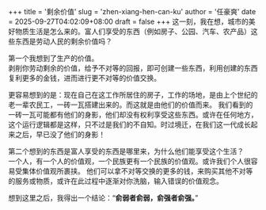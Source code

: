 +++
title = '剩余价值'
slug = 'zhen-xiang-hen-can-ku'
author = '任豪爽'
date = 2025-09-27T04:02:09+08:00
draft = false
+++
这一刻，我在想，城市的美好物质生活是怎么来的。富人们享受的东西（例如房子、公园、汽车、农产品）这些东西是劳动人民的剩余价值吗？

第一个我想到了生产的价值。  
剥削你劳动剩余的价值，给予不对等的回报，即可创建一些东西，利用创建的东西复利更多的金钱，进而进行更不对等的价值交换。

更容易想到的是：现在自己在这工作所居住的房子，工作的场地，是由上个世纪的老一辈农民工，一砖一瓦搭建出来的。而这就是由他们的价值而来。
我们看到的一砖一瓦可能都有他们的身影，他们却没有权利享受这些东西。或许在任何地方，这个运行逻辑都是这样，只不过是我们的不自知。时过境迁，在我们这一代成长起来之后，早已没了他们的身影！

第二个想到的东西是富人享受的东西是哪里来，为什么他们能享受这个生活？  
一个人，有一个人的价值观，一个民族更有一个民族的价值观。或许我们个人很容易受集体价值观所裹挟。
他们可以拿不对等交换的更多的钱，来购买其他不对等的服务或物质，或许在此过程中逐渐对你洗脑，输入错误的价值观念。

想到这里之后，我得出一个结论：“**俞弱者俞弱，俞强者俞强。**”

